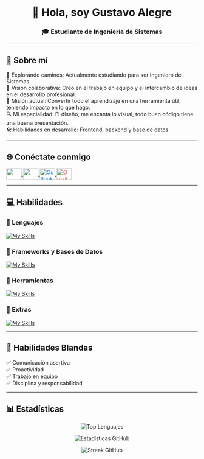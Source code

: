 <h1 align="center">👋 Hola, soy Gustavo Alegre</h1>
<h3 align="center">🎓 Estudiante de Ingeniería de Sistemas</h3>

---

## 🙋 Sobre mí

🚀 Explorando caminos: Actualmente estudiando para ser Ingeniero de Sistemas.  
🤝 Visión colaborativa: Creo en el trabajo en equipo y el intercambio de ideas en el desarrollo profesional.  
📘 Misión actual: Convertir todo el aprendizaje en una herramienta útil, teniendo impacto en lo que hago.  
🔍 Mi especialidad: El diseño, me encanta lo visual, todo buen código tiene una buena presentación.  
🛠️ Habilidades en desarrollo: Frontend, backend y base de datos.  

---

## 🌐 Conéctate conmigo

<p align="left">
  <!-- LinkedIn -->
  <a href="https://www.linkedin.com/in/luis-gustavo-alegre-702b1b30a/" target="_blank" rel="noopener noreferrer">
    <img align="center" src="https://raw.githubusercontent.com/rahuldkjain/github-profile-readme-generator/master/src/images/icons/Social/linked-in-alt.svg" height="30" width="40"/>
  </a>
  <!-- GitHub -->
  <a href="https://github.com/GustavoA2001" target="_blank" rel="noopener noreferrer">
    <img align="center" src="https://raw.githubusercontent.com/rahuldkjain/github-profile-readme-generator/master/src/images/icons/Social/github.svg" height="30" width="40"/>
  </a>
  <!-- Outlook -->
  <a href="mailto:luisgustavoalegre2001@outlook.com" target="_blank" rel="noopener noreferrer">
    <img align="center" src="https://cdn.jsdelivr.net/gh/simple-icons/simple-icons/icons/microsoftoutlook.svg" height="30" width="40" alt="Outlook" style="color:#0078D4"/>
  </a>
  <!-- Gmail -->
  <a href="mailto:gustavoalegre2001@gmail.com" target="_blank" rel="noopener noreferrer">
    <img align="center" src="https://cdn.jsdelivr.net/gh/simple-icons/simple-icons/icons/gmail.svg" height="30" width="40" alt="Gmail" style="color:#EA4335"/>
  </a>
</p>


---

## 💻 Habilidades

### 🔹 Lenguajes
[![My Skills](https://skillicons.dev/icons?i=html,css,js,java,python,php)](https://skillicons.dev)

### 🔹 Frameworks y Bases de Datos
[![My Skills](https://skillicons.dev/icons?i=spring,mysql)](https://skillicons.dev)

### 🔹 Herramientas
[![My Skills](https://skillicons.dev/icons?i=git,github,vscode)](https://skillicons.dev)

### 🔹 Extras
[![My Skills](https://skillicons.dev/icons?i=figma)](https://skillicons.dev)


---

## 🧩 Habilidades Blandas
✅ Comunicación asertiva  
✅ Proactividad  
✅ Trabajo en equipo  
✅ Disciplina y responsabilidad  

---

## 📊 Estadísticas

<p align="center">
  <img src="https://github-readme-stats.vercel.app/api/top-langs?username=GustavoA2001&show_icons=true&locale=es&bg_color=0d1117&text_color=ffffff&layout=compact" alt="Top Lenguajes"/>
</p>

<p align="center">
  <img src="https://github-readme-stats.vercel.app/api?username=GustavoA2001&show_icons=true&locale=es&bg_color=0d1117&text_color=ffffff" alt="Estadísticas GitHub"/>
</p>

<p align="center">
  <img src="https://github-readme-streak-stats.herokuapp.com/?user=GustavoA2001&theme=dark&background=0d1117&date_format=M%20j%5B%2C%20Y%5D" alt="Streak GitHub"/>
</p>


